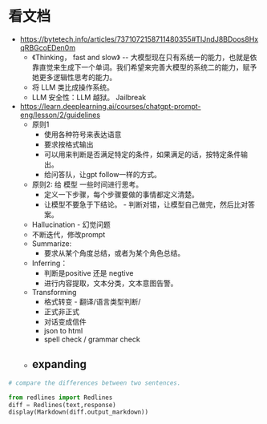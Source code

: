 # 看文档
- https://bytetech.info/articles/7371072158711480355#TIJndJ8BDoos8HxqRBGcoEDen0m
	- 《Thinking， fast and slow》 -- 大模型现在只有系统一的能力，也就是依靠直觉来生成下一个单词。我们希望来完善大模型的系统二的能力，赋予她更多逻辑性思考的能力。 
	- 将 LLM 类比成操作系统。
	- LLM 安全性：LLM 越狱。 Jailbreak
- https://learn.deeplearning.ai/courses/chatgpt-prompt-eng/lesson/2/guidelines
	- 原则1
		- 使用各种符号来表达语意
		- 要求按格式输出
		- 可以用来判断是否满足特定的条件，如果满足的话，按特定条件输出。
		- 给问答队，让gpt follow一样的方式。
	- 原则2: 给 模型 一些时间进行思考。
		- 定义一下步骤，每个步骤要做的事情都定义清楚。
		- 让模型不要急于下结论。 - 判断对错，让模型自己做完，然后比对答案。
	- Hallucination - 幻觉问题
	- 不断迭代，修改prompt
	- Summarize:
		- 要求从某个角度总结，或者为某个角色总结。
	- Inferring：
		- 判断是positive 还是 negtive
		- 进行内容提取，文本分类，文本意图告警。
	- Transforming
		- 格式转变 - 翻译/语言类型判断/
		- 正式非正式
		- 对话变成信件
		- json to html
		- spell check  / grammar check
	- expanding
		- 

```python
# compare the differences between two sentences.

from redlines import Redlines
diff = Redlines(text,response)
display(Markdown(diff.output_markdown))
```
